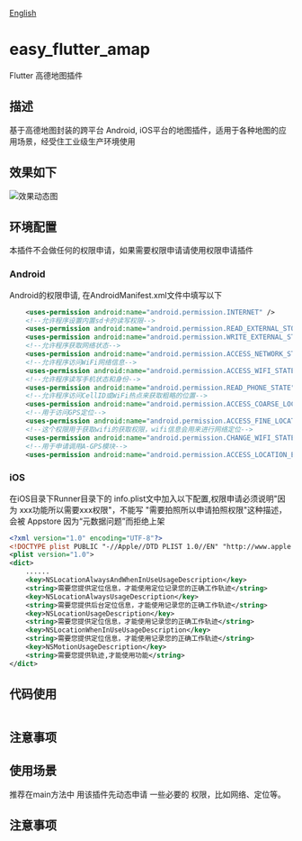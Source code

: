 [English](README_ENG.md)
# easy_flutter_amap

Flutter 高德地图插件

## 描述
基于高德地图封装的跨平台 Android, iOS平台的地图插件，适用于各种地图的应用场景，经受住工业级生产环境使用

## 效果如下
![效果动态图](https://img-blog.csdnimg.cn/20210521154534717.gif#pic_center)

## 环境配置

本插件不会做任何的权限申请，如果需要权限申请请使用权限申请插件

### Android
Android的权限申请, 在AndroidManifest.xml文件中填写以下

```xml
    <uses-permission android:name="android.permission.INTERNET" />
    <!--允许程序设置内置sd卡的读写权限-->
    <uses-permission android:name="android.permission.READ_EXTERNAL_STORAGE" />
    <uses-permission android:name="android.permission.WRITE_EXTERNAL_STORAGE" />
    <!--允许程序获取网络状态-->
    <uses-permission android:name="android.permission.ACCESS_NETWORK_STATE" />
    <!--允许程序访问WiFi网络信息-->
    <uses-permission android:name="android.permission.ACCESS_WIFI_STATE" />
    <!--允许程序读写手机状态和身份-->
    <uses-permission android:name="android.permission.READ_PHONE_STATE" />
    <!--允许程序访问CellID或WiFi热点来获取粗略的位置-->
    <uses-permission android:name="android.permission.ACCESS_COARSE_LOCATION" />
    <!--用于访问GPS定位-->
    <uses-permission android:name="android.permission.ACCESS_FINE_LOCATION"/>
    <!--这个权限用于获取wifi的获取权限，wifi信息会用来进行网络定位-->
    <uses-permission android:name="android.permission.CHANGE_WIFI_STATE"/>
    <!--用于申请调用A-GPS模块-->
    <uses-permission android:name="android.permission.ACCESS_LOCATION_EXTRA_COMMANDS"/>
```

### iOS

在iOS目录下Runner目录下的 info.plist文中加入以下配置,权限申请必须说明"因为 xxx功能所以需要xxx权限"，不能写 "需要拍照所以申请拍照权限"这种描述，会被 Appstore 因为“元数据问题”而拒绝上架

``` xml
<?xml version="1.0" encoding="UTF-8"?>
<!DOCTYPE plist PUBLIC "-//Apple//DTD PLIST 1.0//EN" "http://www.apple.com/DTDs/PropertyList-1.0.dtd">
<plist version="1.0">
<dict>
    ......
	<key>NSLocationAlwaysAndWhenInUseUsageDescription</key>
	<string>需要您提供定位信息，才能使用定位记录您的正确工作轨迹</string>
	<key>NSLocationAlwaysUsageDescription</key>
	<string>需要您提供后台定位信息，才能使用记录您的正确工作轨迹</string>
	<key>NSLocationUsageDescription</key>
	<string>需要您提供定位信息，才能使用记录您的正确工作轨迹</string>
	<key>NSLocationWhenInUseUsageDescription</key>
	<string>需要您提供定位信息，才能使用记录您的正确工作轨迹</string>
	<key>NSMotionUsageDescription</key>
	<string>需要您提供轨迹,才能使用功能</string>
</dict>
```

## 代码使用



```dart

```


## 注意事项



## 使用场景
推荐在main方法中 用该插件先动态申请 一些必要的 权限，比如网络、定位等。


## 注意事项
